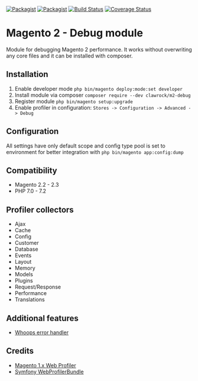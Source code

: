 [![Packagist](https://img.shields.io/packagist/v/clawrock/magento2-debug.svg)](https://packagist.org/packages/clawrock/magento2-debug)
[![Packagist](https://img.shields.io/packagist/dt/clawrock/magento2-debug.svg)](https://packagist.org/packages/clawrock/magento2-debug)
[![Build Status](https://travis-ci.org/clawrock/magento2-debug.svg?branch=master)](https://travis-ci.org/clawrock/magento2-debug)
[![Coverage Status](https://coveralls.io/repos/github/clawrock/magento2-debug/badge.svg)](https://coveralls.io/github/clawrock/magento2-debug)

# Magento 2 - Debug module
Module for debugging Magento 2 performance. It works without overwriting any core files and it can be installed with composer.

## Installation
1. Enable developer mode `php bin/magento deploy:mode:set developer`
2. Install module via composer `composer require --dev clawrock/m2-debug`
3. Register module `php bin/magento setup:upgrade`
4. Enable profiler in configuration: `Stores -> Configuration -> Advanced -> Debug`

## Configuration
All settings have only default scope and config type pool is set to environment for better integration with `php bin/magento app:config:dump`

## Compatibility
* Magento 2.2 - 2.3
* PHP 7.0 - 7.2

## Profiler collectors
- Ajax
- Cache
- Config
- Customer
- Database
- Events
- Layout
- Memory
- Models
- Plugins
- Request/Response
- Performance
- Translations
    
## Additional features
- [Whoops error handler](http://filp.github.io/whoops/)

## Credits
- [Magento 1.x Web Profiler](https://github.com/ecoco/magento_profiler)
- [Symfony WebProfilerBundle](https://github.com/symfony/web-profiler-bundle)
